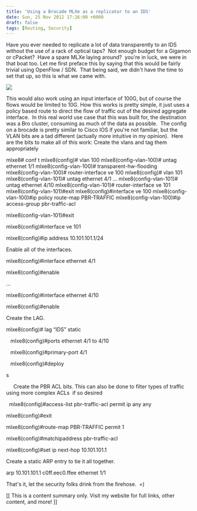 ```yaml
---
title: 'Using a Brocade MLXe as a replicator to an IDS'
date: Sun, 25 Nov 2012 17:26:00 +0000
draft: false
tags: [Routing, Security]
---
```


Have you ever needed to replicate a lot of data transparently to an IDS without the use of a rack of optical taps?  Not enough budget for a Gigamon or cPacket?  Have a spare MLXe laying around?  you're in luck, we were in that boat too. Let me first preface this by saying that this would be fairly trivial using OpenFlow / SDN.  That being said, we didn't have the time to set that up, so this is what we came with.

[![](http://3.bp.blogspot.com/-dkBh5cQqBtc/UKPe167KFsI/AAAAAAABbFY/5DP_E2YVWgg/s640/TransHWFlood.jpg)](http://3.bp.blogspot.com/-dkBh5cQqBtc/UKPe167KFsI/AAAAAAABbFY/5DP_E2YVWgg/s1600/TransHWFlood.jpg)

This would also work using an input interface of 100G, but of course the flows would be limited to 10G. How this works is pretty simple, it just uses a policy based route to direct the flow of traffic out of the desired aggregate interface.  In this real world use case that this was built for, the destination was a Bro cluster, consuming as much of the data as possible.  The config on a brocade is pretty similar to Cisco IOS if you're not familiar, but the VLAN bits are a tad different (actually more intuitive in my opinion).  Here are the bits to make all of this work: Create the vlans and tag them appropriately

mlxe8# conf t mlxe8(config)# vlan 100 mlxe8(config-vlan-100)# untag ethernet 1/1 mlxe8(config-vlan-100)# transparent-hw-flooding mlxe8(config-vlan-100)# router-interface ve 100 mlxe8(config)\# vlan 101 mlxe8(config-vlan-101)# untag ethernet 4/1 ... mlxe8(config-vlan-101)# untag ethernet 4/10 mlxe8(config-vlan-101)# router-interface ve 101 mlxe8(config-vlan-101)#exit mlxe8(config)#interface ve 100 mlxe8(config-vlan-100)#ip policy route-map PBR-TRAFFIC mlxe8(config-vlan-100)#ip access-group pbr\-traffic-acl

mlxe8(config-vlan-101)#exit

mlxe8(config)#interface ve 101

mlxe8(config)#ip address 10.101.101.1/24

Enable all of the interfaces.

mlxe8(config)#interface ethernet 4/1

mlxe8(config)#enable

...

mlxe8(config)#interface ethernet 4/10

mlxe8(config)#enable

Create the LAG.

mlxe8(config)# lag “IDS” static

   mlxe8(config)#ports ethernet 4/1 to 4/10

   mlxe8(config)#primary-port 4/1

   mlxe8(config)#deploy

s

     Create the PBR ACL bits. This can also be done to filter types of traffic using more complex ACLs  if so desired

   mlxe8(config)#access-list pbr\-traffic-acl permit ip any any

mlxe8(config)#exit

mlxe8(config)#route-map PBR-TRAFFIC permit 1

mlxe8(config)#matchipaddress pbr\-traffic-acl

mlxe8(config)#set ip next-hop 10.101.101.1

Create a static ARP entry to tie it all together. 

arp 10.101.101.1 c0ff.eec0.ffee ethernet 1/1

That's it, let the security folks drink from the firehose.  =)

\[\[ This is a content summary only. Visit my website for full links, other content, and more! \]\]